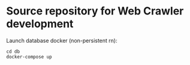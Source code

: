 # Source repository for Web Crawler development

Launch database docker (non-persistent rn):
```
cd db
docker-compose up
```